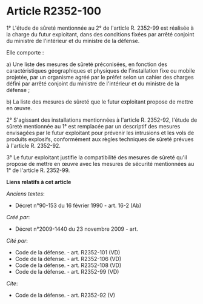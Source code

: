 # Article R2352-100

1° L'étude de sûreté mentionnée au 2° de l'article R. 2352-99 est réalisée à la charge du futur exploitant, dans des
conditions fixées par arrêté conjoint du ministre de l'intérieur et du ministre de la défense. 

Elle comporte : 

a) Une liste des mesures de sûreté préconisées, en fonction des caractéristiques géographiques et physiques de l'installation
fixe ou mobile projetée, par un organisme agréé par le préfet selon un cahier des charges défini par arrêté conjoint du
ministre de l'intérieur et du ministre de la défense ; 

b) La liste des mesures de sûreté que le futur exploitant propose de mettre en œuvre. 

2° S'agissant des installations mentionnées à l'article R. 2352-92, l'étude de sûreté mentionnée au 1° est remplacée par un
descriptif des mesures envisagées par le futur exploitant pour prévenir les intrusions et les vols de produits explosifs,
conformément aux règles techniques de sûreté prévues à l'article R. 2352-92. 

3° Le futur exploitant justifie la compatibilité des mesures de sûreté qu'il propose de mettre en œuvre avec les mesures de
sécurité mentionnées au 1° de l'article R. 2352-99.

**Liens relatifs à cet article**

_Anciens textes_:

  - Décret n°90-153 du 16 février 1990 - art. 16-2 (Ab)

_Créé par_:

  - Décret n°2009-1440 du 23 novembre 2009 - art.

_Cité par_:

  - Code de la défense. - art. R2352-101 (VD)
  - Code de la défense. - art. R2352-106 (VD)
  - Code de la défense. - art. R2352-108 (VD)
  - Code de la défense. - art. R2352-99 (VD)

_Cite_:

  - Code de la défense. - art. R2352-92 (V)
